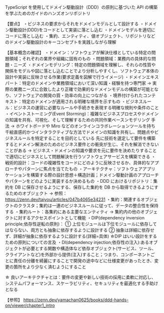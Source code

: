 TypeScript を使用してドメイン駆動設計（DDD）の原則に基づいた API の構築を学ぶためのガイドのハンズオンリポジトリ

【要点】
・ビジネスの要求からそれをドメインモデルとして設計する
・ドメイン駆動設計(DDD)をコードとして実装に落とし込む
・ドメインモデルを適切にコードに落とし込む
・集約、エンティティ、値オブジェクト、リポジトリなどのドメイン駆動設計のキーコンセプトを実践しながら理解

【基本概念の確認】
・ドメイン：ソフトウェアが解決仕様としている特定の問題領域；それぞれの業界や組織に固有のもの
・問題領域：業務内の具体的な問題・ニーズ
・ドメインモデリング：特定の問題領域を理解し、それらの性質や関係をモデルや図に落とし込むことでより分析しやすくし、ソフトウェア本体の設計や実装に反映させる作業(要求定義を図解で行うイメージ)
・ドメインエキスパート：特定のドメインや業務領域において深い知識・経験を持つ専門家
→ 実際の業務ニーズに合致したより正確で効果的なドメインモデルの構築が可能となり、ソフトウェアの開発の質・効率の向上につながる
・境界付けられたコンテキスト：特定のドメインが適用される明確な境界を示すもの
・ビジネスルール：ビジネスの運営に必要なルールや手続きを表現する明確な規則や条件のこと
・イベントストーミング(Event Storming)：複雑なビジネスプロセスやドメインの知識を共有、可視化、そして理解するための共同作業ベースンモデリング
手法
→ ホワイトボードや Miro などのオンラインコラボレーションツールを持ち千絵直感的かつインタラクティブな方法でドメインの知識を共有し、問題点やビジネスルールを特定することを目的としている
先に技術を選定して要件を構築するとドメイン解決のためのビジネス要件との衝突が生じ、それを解消できないことがある
→ ビジネス・ドメインの知識や要求を元に要件を決めたりすることで適切にビジネスとして問題解決を行うソフトウェアサービスを構築できる
・戦術的設計：コードの複雑性をコードにどのように反映させるか、具体的なアプローチやパターンに焦点を当てたもの
・アーキテクチャ：ソフトウェアアプリケーションを構築する際の設計思想＋構造計画；ドメイン駆動計画のアプローチやパターンをどのように実装するか決めるもの
・DDD におけるリポジトリ：集約を DB に保存させるようにする、保存した集約を DB から取得できるようにするためのオブジェクト
→ 参照：https://zenn.dev/taiyou/articles/047b4065e34231
・集約：関連するオブジェクトのクラスタ；集約は一連のビジネスルールに従って、データの整合性を保持する
・集約ルート：各集約にある主要なエンティティ → 集約内の他のオブジェクトに対するアクセスポイントとして機能
・DIP(dependency inversion principle;依存性逆転の原則)：
① 上位モジュールは下位モジュールに依存してはならない、両方とも抽象に依存するように設計する
② 抽象は詳細に依存せず、詳細が抽象に依存するように設計する(詳細=具体)
☆DIP はいい設計をするための原則についての言及
・DI(dependency injection;依存性の注入):あるオブジェクトが必要とする関数や構造体など依存オブジェクト(サービス、ツール、クライアントなど)を外部から提供(注入)すること；つまり、コンポーネントごとに責任の分離を綺麗にすることで開発の途中などに仕様変更があったとき、変更の箇所をより少なく済むようにすること

☆ 良いアーキテクチャとは：要件の変更や新しい技術の採用に柔軟に対応し、システムパフォーマンス、スケーラビリティ、セキュリティを最適化する手助けとなる

【参照】
https://zenn.dev/yamachan0625/books/ddd-hands-on/viewer/chapter1_intro
